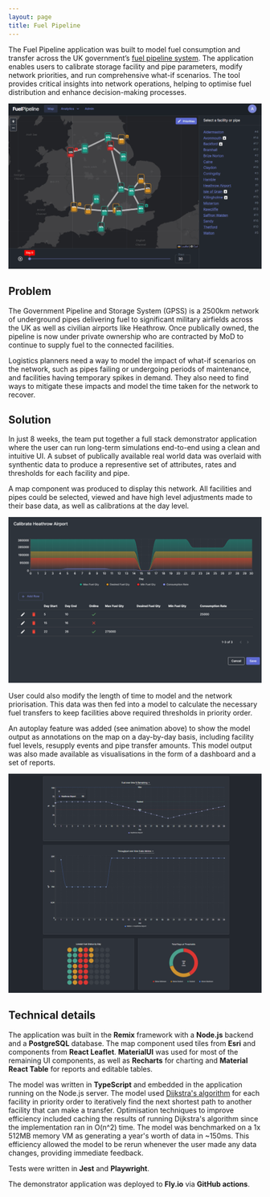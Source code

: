 ```yaml
---
layout: page
title: Fuel Pipeline
---
```


The Fuel Pipeline application was built to model fuel consumption and transfer across the UK government’s [fuel pipeline system](https://en.wikipedia.org/wiki/Exolum_Pipeline_System). The application enables users to calibrate storage facility and pipe parameters, modify network priorities, and run comprehensive what-if scenarios. The tool provides critical insights into network operations, helping to optimise fuel distribution and enhance decision-making processes.

![Fuel Pipeline Auto Play](/projects/fuel-pipeline/auto-play.gif)

## Problem

The Government Pipeline and Storage System (GPSS) is a 2500km network of underground pipes delivering fuel to significant military airfields across the UK as well as civilian airports like Heathrow. Once publically owned, the pipeline is now under private ownership who are contracted by MoD to continue to supply fuel to the connected facilities.

Logistics planners need a way to model the impact of what-if scenarios on the network, such as pipes failing or undergoing periods of maintenance, and facilities having temporary spikes in demand. They also need to find ways to mitigate these impacts and model the time taken for the network to recover.

## Solution

In just 8 weeks, the team put together a full stack demonstrator application where the user can run long-term simulations end-to-end using a clean and intuitive UI. A subset of publically available real world data was overlaid with synthentic data to produce a representive set of attributes, rates and thresholds for each facility and pipe.

A map component was produced to display this network. All facilities and pipes could be selected, viewed and have high level adjustments made to their base data, as well as calibrations at the day level.

![Fuel Pipeline Auto Play](/projects/fuel-pipeline/calibration.png)

User could also modify the length of time to model and the network priorisation. This data was then fed into a model to calculate the necessary fuel transfers to keep facilities above required thresholds in priority order.

An autoplay feature was added (see animation above) to show the model output as annotations on the map on a day-by-day basis, including facility fuel levels, resupply events and pipe transfer amounts. This model output was also made available as visualisations in the form of a dashboard and a set of reports.

![Fuel Pipeline Auto Play](/projects/fuel-pipeline/dashboard.png)

## Technical details

The application was built in the **Remix** framework with a **Node.js** backend and a **PostgreSQL** database. The map component used tiles from **Esri** and components from **React Leaflet**. **MaterialUI** was used for most of the remaining UI components, as well as **Recharts** for charting and **Material React Table** for reports and editable tables.

The model was written in **TypeScript** and embedded in the application running on the Node.js server. The model used [Dijkstra's algorithm](https://en.wikipedia.org/wiki/Dijkstra%27s_algorithm) for each facility in priority order to iteratively find the next shortest path to another facility that can make a transfer. Optimisation techniques to improve efficiency included caching the results of running Dijkstra's algorithm since the implementation ran in O(n^2) time. The model was benchmarked on a 1x 512MB memory VM as generating a year's worth of data in ~150ms. This efficiency allowed the model to be rerun whenever the user made any data changes, providing immediate feedback.

Tests were written in **Jest** and **Playwright**.

The demonstrator application was deployed to **Fly.io** via **GitHub actions**.

